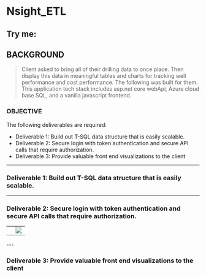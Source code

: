 # Nsight_ETL

## Try me: 

## BACKGROUND

> Client asked to bring all of their drilling data to once place. Then display this data in meaningful tables and charts for tracking well performance and cost performance. The following was built for them. This application tech stack includes asp.net core webApi, Azure cloud base SQL, and a vanilla javascript frontend.

### OBJECTIVE

The following deliverables are required:

- Deliverable 1: Build out T-SQL data structure that is easily scalable. 
- Deliverable 2: Secure login with token authentication and secure API calls that require authorization.
- Deliverable 3: Provide valuable front end visualizations to the client

---

### Deliverable 1: Build out T-SQL data structure that is easily scalable. 

> 

---

### Deliverable 2: Secure login with token authentication and secure API calls that require authorization.

>

<table>
  <tbody>
    <tr>
      <td></td>
      <td><img src="https://github.com/jcaraway-na/Nsight_ETL/blob/main/resources/screenshots/login_gif.gif"></td>
    </tr>
  </tbody>
</table>
---

### Deliverable 3: Provide valuable front end visualizations to the client

>
